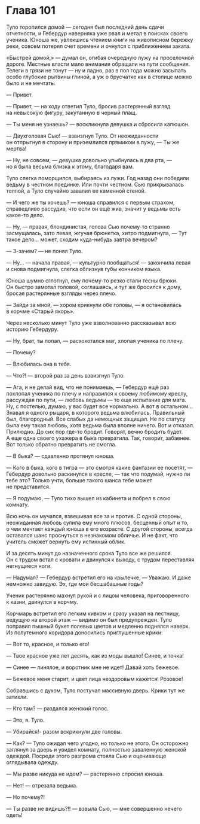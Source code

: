 # Глава 101

Туло торопился домой — сегодня был последний день сдачи отчетности, и Гебердур наверняка уже рвал и метал в поисках своего ученика. Юноша же, увлекшись чтением книги на живописном бережку реки, совсем потерял счет времени и очнулся с приближением заката.

«Быстрей домой,» — думал он, огибая очередную лужу на проселочной дороге. Местные власти мало внимания обращали на пути сообщения. Телеги в грязи не тонут — ну и ладно, раз в пол года можно засыпать особо глубокие рытвины глиной, а уж о брусчатке как в столице можно было и не мечтать.

— Привет.

— Привет, — на ходу ответил Туло, бросив растерянный взгляд на невысокую фигуру, закутанную в черный плащ.

— Ты меня не узнаешь? — воскликнула девушка и сбросила капюшон.

— Двухголовая Сью! — взвизгнул Туло. От неожиданности он отпрыгнул в сторону и приземлился прямиком в лужу, — Ты же мертва!

— Ну, не совсем, — девушка довольно улыбнулась в два рта, — но я была весьма близка к этому, благодаря вам.

Туло слегка поморщился, выбираясь из лужи. Год назад они победили ведьму в честном поединке. Или почти честном. Сью прикрывалась толпой, а Туло случайно завалил ее каменной стеной.

— И чего же ты хочешь? — юноша справился с первым страхом, справедливо рассудив, что если он ещё жив, значит у ведьмы есть какое-то дело.

— Ну, — правая, блондинистая, голова Сью почему-то странно засмущалась, зато левая, жгучая брюнетка, хитро подмигнула, — Тут такое дело... может, сходим куда-нибудь завтра вечером?

— З-зачем? — не понял Туло.

— Ну... — начала правая, — культурно пообщаться! — закончила левая и снова подмигнула, слегка облизнув губы кончиком языка.

Юноша шумно сглотнул, ему почему-то резко стали тесны брюки. Он быстро замотал головой, соглашаясь, и тут же бросился к дому, бросая растерянные взгляды через плечо.

— Зайди за мной, — хором крикнули обе головы, — я остановилась в корчме «Старый якорь».

Через несколько минут Туло уже взволнованно рассказывал всю историю Гебердуру.

— Ну, брат, ты попал, — расхохотался маг, хлопая ученика по плечу.

— Почему?

— Влюбилась она в тебя.

— Что?! — второй раз за день взвизгнул Туло.

— Ага, и не делай вид, что не понимаешь, — Гебердур ещё раз похлопал ученика по плечу и направился к своему любимому креслу, рассуждая по пути, — любовь ведьмы — то еще испытание для мага. Ну, с постелью, думаю, у вас будет все нормально. А вот в остальном... Знавал я одного рыцаря, в которого ведьма влюбилась. Правильный был, благородный. Все слабых да немощных защищал. Не по статусу была ему такая любовь, хотя ведьма была вполне ничего. Вот и отказал. Прилюдно. До сих пор где-то бродит. Говорят, вечно бродить будет. А еще одна своего ухажера в быка превратила. Так, говорит, забавнее. Вот только обратно превратить не смогла. 

— В быка? — сдавленно протянул юноша.

— Кого в быка, кого в тигра — это смотря какие фантазии ее посетят, — Гебердур довольно раскинулся в кресле, — так что подумай, нужно ли тебе это? Только учти, больше такого шанса тебе может не представится. 

— Я подумаю, — Туло тихо вышел из кабинета и побрел в свою комнату.

Всю ночь он мучался, взвешивая все за и против. С одной стороны, неожиданная любовь сулила ему много плюсов, бесценный опыт и то, о чем мечтает каждый юноша в его возрасте. С другой стороны, всегда оставался шанс проснуться в незнакомом обличье. И не факт, что учитель сможет вернуть ему истинный облик.

И за десять минут до назначенного срока Туло все же решился. Он с трудом встал с кровати и двинулся к выходу, с трудом переставляя негнущиеся ноги.

— Надумал? — Гебердур встретил его на крылечке, — Уважаю. И даже немножко завидую. Эх, где мои бесшабашные годы? 

Ученик растерянно махнул рукой и с лицом человека, приговоренного к казни, двинулся в корчму.

Корчмарь встретил его легким кивком и сразу указал на лестницу, ведущую на второй этаж — видимо он был предупрежден. Туло поправил пышный букет полевых цветов и медленно поднялся наверх. Из полутемного коридора доносились приглушенные крики:

— Вот то, красное, и только его!

— Твое красное уже лет десять, как из моды вышло! Синее, и точка!

— Синее — линялое, и воротник мне не идет! Давай хоть бежевое.

— Бежевое меня старит, и цвет лица нездоровым кажется! Розовое!

Собравшись с духом, Туло постучал массивную дверь. Крики тут же затихли.

— Кто там? — раздался женский голос.

— Это, я. Туло.

— Убирайся!- разом вскрикнули две головы.

— Как? — Туло ожидал чего угодно, но только не этого. Он осторожно заглянул за дверь и увидел комнату, полностью заваленную женской одеждой. Посреди этого разгрома стояла Сью и оценивающе оглядывала одежду.

— Мы разве никуда не идем? — растерянно спросил юноша.

— Нет! — отрезала ведьма.

— Но почему?!

— Ты разве не видишь?!! — взвыла Сью, — мне совершенно нечего одеть!

